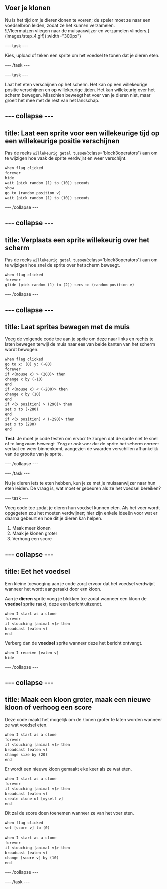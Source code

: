 ## Voer je klonen

<div style="display: flex; flex-wrap: wrap">
<div style="flex-basis: 200px; flex-grow: 1; margin-right: 15px;">
Nu is het tijd om je dierenklonen te voeren; de speler moet ze naar een voedselbron leiden, zodat ze het kunnen verzamelen.
</div>
<div>
![Vleermuizen vliegen naar de muisaanwijzer en verzamelen vlinders.](images/step_4.gif){:width="300px"}
</div>
</div>

--- task ---

Kies, upload of teken een sprite om het voedsel te tonen dat je dieren eten.

--- /task ---

--- task ---

Laat het eten verschijnen op het scherm. Het kan op een willekeurige positie verschijnen en op willekeurige tijden. Het kan willekeurig over het scherm bewegen. Misschien beweegt het voer van je dieren niet, maar groeit het mee met de rest van het landschap.

--- collapse ---
---
title: Laat een sprite voor een willekeurige tijd op een willekeurige positie verschijnen
---

Pas de reeks `willekeurig getal tussen`{:class='block3operators'} aan om te wijzigen hoe vaak de sprite verdwijnt en weer verschijnt.

```blocks3
when flag clicked
forever
hide
wait (pick random (1) to (10)) seconds
show
go to (random position v)
wait (pick random (1) to (10)) seconds
```

--- /collapse ---

--- collapse ---
---
title: Verplaats een sprite willekeurig over het scherm
---

Pas de reeks `willekeurig getal tussen`{:class='block3operators'} aan om te wijzigen hoe snel de sprite over het scherm beweegt.

```blocks3
when flag clicked
forever
glide (pick random (1) to (2)) secs to (random position v)
```

--- /collapse ---

--- collapse ---
---
title: Laat sprites bewegen met de muis
---

Voeg de volgende code toe aan je sprite om deze naar links en rechts te laten bewegen terwijl de muis naar een van beide kanten van het scherm wordt bewogen.

```blocks3
when flag clicked
go to x: (0) y: (-80)
forever
if <(mouse x) > (200)> then
change x by (-10)
end
if <(mouse x) < (-200)> then
change x by (10)
end
if <(x position) > (290)> then
set x to (-280)
end
if <(x position) < (-290)> then
set x to (280)
end
```

**Test**: Je moet je code testen om ervoor te zorgen dat de sprite niet te snel of te langzaam beweegt. Zorg er ook voor dat de sprite het scherm correct verlaat en weer binnenkomt, aangezien de waarden verschillen afhankelijk van de grootte van je sprite.

--- /collapse ---

--- /task ---

Nu je dieren iets te eten hebben, kun je ze met je muisaanwijzer naar hun eten leiden. De vraag is, wat moet er gebeuren als ze het voedsel bereiken?

--- task ---

Voeg code toe zodat je dieren hun voedsel kunnen eten. Als het voer wordt opgegeten zou het moeten verdwijnen; hier zijn enkele ideeën voor wat er daarna gebeurt en hoe dit je dieren kan helpen.

1. Maak meer klonen
1. Maak je klonen groter
1. Verhoog een score

--- collapse ---
---
title: Eet het voedsel
---

Een kleine toevoeging aan je code zorgt ervoor dat het voedsel verdwijnt wanneer het wordt aangeraakt door een kloon.

Aan je **dieren** sprite voeg je blokken toe zodat wanneer een kloon de **voedsel** sprite raakt, deze een bericht uitzendt.

```blocks3
when I start as a clone
forever
if <touching [animal v]> then
broadcast (eaten v)
end
```

Verberg dan de **voedsel** sprite wanneer deze het bericht ontvangt.

```blocks3
when I receive [eaten v]
hide
```

--- /collapse ---

--- collapse ---
---
title: Maak een kloon groter, maak een nieuwe kloon of verhoog een score
---

Deze code maakt het mogelijk om de klonen groter te laten worden wanneer ze wat voedsel eten.

```blocks3
when I start as a clone
forever
if <touching [animal v]> then
broadcast (eaten v)
change size by (20)
end
```

Er wordt een nieuwe kloon gemaakt elke keer als ze wat eten.

```blocks3
when I start as a clone
forever
if <touching [animal v]> then
broadcast (eaten v)
create clone of [myself v]
end
```

Dit zal de score doen toenemen wanneer ze van het voer eten.

```blocks3
when flag clicked
set [score v] to (0)

when I start as a clone
forever
if <touching [animal v]> then
broadcast (eaten v)
change [score v] by (10)
end
```
--- /collapse ---

--- /task ---

